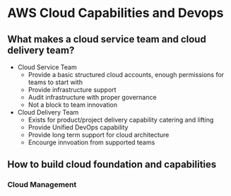 # AWS Cloud Capabilities and Devops

## What makes a cloud service team and cloud delivery team?
- Cloud Service Team
   - Provide a basic structured cloud accounts, enough permissions for teams to start with
   - Provide infrastructure support
   - Audit infrastructure with proper governance
   - Not a block to team innovation
- Cloud Delivery Team
   - Exists for product/project delivery capability catering and lifting
   - Provide Unified DevOps capability
   - Provide long term support for cloud architecture 
   - Encourge innvoation from supported teams
## How to build cloud foundation and capabilities

### Cloud Management
